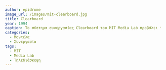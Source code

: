 ```yaml
---
author: epidrome
image_url: /images/mit-clearboard.jpg
title: Clearboard 
year: 1994 
caption: Το σύστημα συνεργασίας Clearboard του MIT Media Lab προβάλει το βίντεο από δύο συνεργάτες πάνω στην κοινή εφαρμογή ζωγραφικής, έτσι ώστε να υπάρχει σύγχρονη επίγνωση του βλέματος και των χειρονομιών.
categories:
  - Μοντέλα
  - Συνεργασία
tags:
  - MIT
  - Media Lab
  - Τηλεδιάσκεψη
---
```

